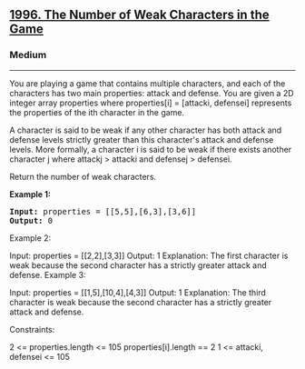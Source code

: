 
<h2><a href="https://leetcode.com/problems/the-number-of-weak-characters-in-the-game/">1996. The Number of Weak Characters in the Game</a></h2>
<h3>Medium</h3>
<hr>
<div><p>
  You are playing a game that contains multiple characters, and each of the characters has two main properties: attack and defense. You are given a 2D integer array properties where properties[i] = [attacki, defensei] represents the properties of the ith character in the game.

A character is said to be weak if any other character has both attack and defense levels strictly greater than this character's attack and defense levels. More formally, a character i is said to be weak if there exists another character j where attackj > attacki and defensej > defensei.

Return the number of weak characters.

 
</p>


<p><strong>Example 1:</strong></p>
<pre><strong>Input:</strong> properties = [[5,5],[6,3],[3,6]]
<strong>Output:</strong> 0
</pre>

Example 2:

Input: properties = [[2,2],[3,3]]
Output: 1
Explanation: The first character is weak because the second character has a strictly greater attack and defense.
Example 3:

Input: properties = [[1,5],[10,4],[4,3]]
Output: 1
Explanation: The third character is weak because the second character has a strictly greater attack and defense.
 

Constraints:

2 <= properties.length <= 105
properties[i].length == 2
1 <= attacki, defensei <= 105
